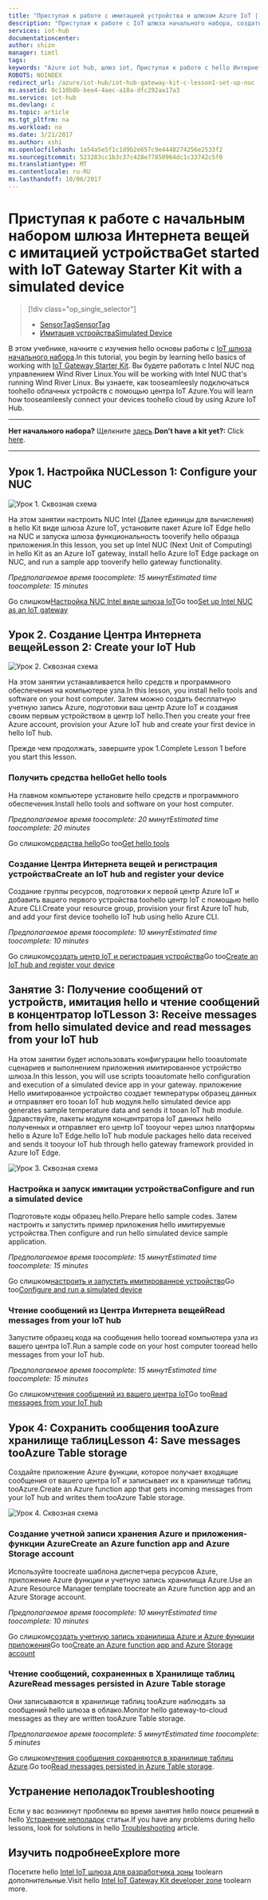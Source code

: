 ```yaml
---
title: "Приступая к работе с имитацией устройства и шлюзом Azure IoT | Документация Майкрософт"
description: "Приступая к работе с IoT шлюза начального набора, создать ваш центр Azure IoT Подключите концентратор IoT toohello шлюза"
services: iot-hub
documentationcenter: 
author: shizn
manager: timtl
tags: 
keywords: "Azure iot hub, шлюз iot, Приступая к работе с hello Интернет вещей, набор средств iot"
ROBOTS: NOINDEX
redirect_url: /azure/iot-hub/iot-hub-gateway-kit-c-lesson1-set-up-nuc
ms.assetid: 0c110b8b-bee4-4aec-a18a-dfc292aa17a3
ms.service: iot-hub
ms.devlang: c
ms.topic: article
ms.tgt_pltfrm: na
ms.workload: na
ms.date: 3/21/2017
ms.author: xshi
ms.openlocfilehash: 1a54a5e5f1c1d9b2e657c9e4448274256e2533f2
ms.sourcegitcommit: 523283cc1b3c37c428e77850964dc1c33742c5f0
ms.translationtype: MT
ms.contentlocale: ru-RU
ms.lasthandoff: 10/06/2017
---
```

# <a name="get-started-with-iot-gateway-starter-kit-with-a-simulated-device"></a><span data-ttu-id="f4bbe-104">Приступая к работе с начальным набором шлюза Интернета вещей с имитацией устройства</span><span class="sxs-lookup"><span data-stu-id="f4bbe-104">Get started with IoT Gateway Starter Kit with a simulated device</span></span>

> [!div class="op_single_selector"]
> * [<span data-ttu-id="f4bbe-105">SensorTag</span><span class="sxs-lookup"><span data-stu-id="f4bbe-105">SensorTag</span></span>](iot-hub-gateway-kit-c-get-started.md)
> * [<span data-ttu-id="f4bbe-106">Имитация устройства</span><span class="sxs-lookup"><span data-stu-id="f4bbe-106">Simulated Device</span></span>](iot-hub-gateway-kit-c-sim-get-started.md)

<span data-ttu-id="f4bbe-107">В этом учебнике, начните с изучения hello основы работы с [IoT шлюза начального набора](https://aka.ms/gateway-kit).</span><span class="sxs-lookup"><span data-stu-id="f4bbe-107">In this tutorial, you begin by learning hello basics of working with [IoT Gateway Starter Kit](https://aka.ms/gateway-kit).</span></span> <span data-ttu-id="f4bbe-108">Вы будете работать с Intel NUC под управлением Wind River Linux.</span><span class="sxs-lookup"><span data-stu-id="f4bbe-108">You will be working with Intel NUC that's running Wind River Linux.</span></span> <span data-ttu-id="f4bbe-109">Вы узнаете, как tooseamleesly подключаться toohello облачных устройств с помощью центра IoT Azure.</span><span class="sxs-lookup"><span data-stu-id="f4bbe-109">You will learn how tooseamleesly connect your devices toohello cloud by using Azure IoT Hub.</span></span>

***
<span data-ttu-id="f4bbe-110">**Нет начального набора?** Щелкните [здесь](https://aka.ms/gateway-kit).</span><span class="sxs-lookup"><span data-stu-id="f4bbe-110">**Don't have a kit yet?:** Click [here](https://aka.ms/gateway-kit).</span></span>
***

## <a name="lesson-1-configure-your-nuc"></a><span data-ttu-id="f4bbe-111">Урок 1. Настройка NUC</span><span class="sxs-lookup"><span data-stu-id="f4bbe-111">Lesson 1: Configure your NUC</span></span>
![Урок 1. Сквозная схема](media/iot-hub-gateway-kit-lessons/e2e-sim-Lesson1.png)

<span data-ttu-id="f4bbe-113">На этом занятии настроить NUC Intel (Далее единицы для вычисления) в hello Kit виде шлюза Azure IoT, установите пакет Azure IoT Edge hello на NUC и запуска шлюза функциональность tooverify hello образца приложения.</span><span class="sxs-lookup"><span data-stu-id="f4bbe-113">In this lesson, you set up Intel NUC (Next Unit of Computing) in hello Kit as an Azure IoT gateway, install hello Azure IoT Edge package on NUC, and run a sample app tooverify hello gateway functionality.</span></span>

<span data-ttu-id="f4bbe-114">*Предполагаемое время toocomplete: 15 минут*</span><span class="sxs-lookup"><span data-stu-id="f4bbe-114">*Estimated time toocomplete: 15 minutes*</span></span>

<span data-ttu-id="f4bbe-115">Go слишком[Настройка NUC Intel виде шлюза IoT](iot-hub-gateway-kit-c-sim-lesson1-set-up-nuc.md)</span><span class="sxs-lookup"><span data-stu-id="f4bbe-115">Go too[Set up Intel NUC as an IoT gateway](iot-hub-gateway-kit-c-sim-lesson1-set-up-nuc.md)</span></span>

## <a name="lesson-2-create-your-iot-hub"></a><span data-ttu-id="f4bbe-116">Урок 2. Создание Центра Интернета вещей</span><span class="sxs-lookup"><span data-stu-id="f4bbe-116">Lesson 2: Create your IoT Hub</span></span>
![Урок 2. Сквозная схема](media/iot-hub-gateway-kit-lessons/e2e-sim-Lesson2.png)

<span data-ttu-id="f4bbe-118">На этом занятии устанавливается hello средств и программного обеспечения на компьютере узла.</span><span class="sxs-lookup"><span data-stu-id="f4bbe-118">In this lesson, you install hello tools and software on your host computer.</span></span> <span data-ttu-id="f4bbe-119">Затем можно создать бесплатную учетную запись Azure, подготовки ваш центр Azure IoT и создания своим первым устройством в центр IoT hello.</span><span class="sxs-lookup"><span data-stu-id="f4bbe-119">Then you create your free Azure account, provision your Azure IoT hub and create your first device in hello IoT hub.</span></span>

<span data-ttu-id="f4bbe-120">Прежде чем продолжать, завершите урок 1.</span><span class="sxs-lookup"><span data-stu-id="f4bbe-120">Complete Lesson 1 before you start this lesson.</span></span>

### <a name="get-hello-tools"></a><span data-ttu-id="f4bbe-121">Получить средства hello</span><span class="sxs-lookup"><span data-stu-id="f4bbe-121">Get hello tools</span></span>
<span data-ttu-id="f4bbe-122">На главном компьютере установите hello средств и программного обеспечения.</span><span class="sxs-lookup"><span data-stu-id="f4bbe-122">Install hello tools and software on your host computer.</span></span>

<span data-ttu-id="f4bbe-123">*Предполагаемое время toocomplete: 20 минут*</span><span class="sxs-lookup"><span data-stu-id="f4bbe-123">*Estimated time toocomplete: 20 minutes*</span></span>

<span data-ttu-id="f4bbe-124">Go слишком[средства hello](iot-hub-gateway-kit-c-sim-lesson2-get-the-tools-win32.md)</span><span class="sxs-lookup"><span data-stu-id="f4bbe-124">Go too[Get hello tools](iot-hub-gateway-kit-c-sim-lesson2-get-the-tools-win32.md)</span></span>

### <a name="create-an-iot-hub-and-register-your-device"></a><span data-ttu-id="f4bbe-125">Создание Центра Интернета вещей и регистрация устройства</span><span class="sxs-lookup"><span data-stu-id="f4bbe-125">Create an IoT hub and register your device</span></span>
<span data-ttu-id="f4bbe-126">Создание группы ресурсов, подготовки к первой центр Azure IoT и добавить вашего первого устройства toohello центр IoT с помощью hello Azure CLI.</span><span class="sxs-lookup"><span data-stu-id="f4bbe-126">Create your resource group, provision your first Azure IoT hub, and add your first device toohello IoT hub using hello Azure CLI.</span></span>

<span data-ttu-id="f4bbe-127">*Предполагаемое время toocomplete: 10 минут*</span><span class="sxs-lookup"><span data-stu-id="f4bbe-127">*Estimated time toocomplete: 10 minutes*</span></span>

<span data-ttu-id="f4bbe-128">Go слишком[создать центр IoT и регистрация устройства](iot-hub-gateway-kit-c-sim-lesson2-register-device.md)</span><span class="sxs-lookup"><span data-stu-id="f4bbe-128">Go too[Create an IoT hub and register your device](iot-hub-gateway-kit-c-sim-lesson2-register-device.md)</span></span>

## <a name="lesson-3-receive-messages-from-hello-simulated-device-and-read-messages-from-your-iot-hub"></a><span data-ttu-id="f4bbe-129">Занятие 3: Получение сообщений от устройств, имитация hello и чтение сообщений в концентратор IoT</span><span class="sxs-lookup"><span data-stu-id="f4bbe-129">Lesson 3: Receive messages from hello simulated device and read messages from your IoT hub</span></span>
<span data-ttu-id="f4bbe-130">На этом занятии будет использовать конфигурации hello tooautomate сценариев и выполнением приложения имитированное устройство шлюза.</span><span class="sxs-lookup"><span data-stu-id="f4bbe-130">In this lesson, you will use scripts tooautomate hello configuration and execution of a simulated device app in your gateway.</span></span> <span data-ttu-id="f4bbe-131">приложение Hello имитированное устройство создает температуры образец данных и отправляет его tooan IoT hub модуля.</span><span class="sxs-lookup"><span data-stu-id="f4bbe-131">hello simulated device app generates sample temperature data and sends it tooan IoT hub module.</span></span> <span data-ttu-id="f4bbe-132">Здравствуйте, пакеты модуля концентратора IoT данных hello полученных и отправляет его центр IoT tooyour через шлюз платформы hello в Azure IoT Edge.</span><span class="sxs-lookup"><span data-stu-id="f4bbe-132">hello IoT hub module packages hello data received and sends it tooyour IoT hub through hello gateway framework provided in Azure IoT Edge.</span></span>

![Урок 3. Сквозная схема](media/iot-hub-gateway-kit-lessons/e2e-sim-Lesson3.png)

### <a name="configure-and-run-a-simulated-device"></a><span data-ttu-id="f4bbe-134">Настройка и запуск имитации устройства</span><span class="sxs-lookup"><span data-stu-id="f4bbe-134">Configure and run a simulated device</span></span>
<span data-ttu-id="f4bbe-135">Подготовьте коды образец hello.</span><span class="sxs-lookup"><span data-stu-id="f4bbe-135">Prepare hello sample codes.</span></span> <span data-ttu-id="f4bbe-136">Затем настроить и запустить пример приложения hello имитируемые устройства.</span><span class="sxs-lookup"><span data-stu-id="f4bbe-136">Then configure and run hello simulated device sample application.</span></span>

<span data-ttu-id="f4bbe-137">*Предполагаемое время toocomplete: 15 минут*</span><span class="sxs-lookup"><span data-stu-id="f4bbe-137">*Estimated time toocomplete: 15 minutes*</span></span>

<span data-ttu-id="f4bbe-138">Go слишком[настроить и запустить имитированное устройство](iot-hub-gateway-kit-c-sim-lesson3-configure-simulated-device-app.md)</span><span class="sxs-lookup"><span data-stu-id="f4bbe-138">Go too[Configure and run a simulated device](iot-hub-gateway-kit-c-sim-lesson3-configure-simulated-device-app.md)</span></span>

### <a name="read-messages-from-your-iot-hub"></a><span data-ttu-id="f4bbe-139">Чтение сообщений из Центра Интернета вещей</span><span class="sxs-lookup"><span data-stu-id="f4bbe-139">Read messages from your IoT hub</span></span>
<span data-ttu-id="f4bbe-140">Запустите образец кода на сообщения hello tooread компьютера узла из вашего центра IoT.</span><span class="sxs-lookup"><span data-stu-id="f4bbe-140">Run a sample code on your host computer tooread hello messages from your IoT hub.</span></span>

<span data-ttu-id="f4bbe-141">*Предполагаемое время toocomplete: 15 минут*</span><span class="sxs-lookup"><span data-stu-id="f4bbe-141">*Estimated time toocomplete: 15 minutes*</span></span>

<span data-ttu-id="f4bbe-142">Go слишком[чтения сообщений из вашего центра IoT](iot-hub-gateway-kit-c-sim-lesson3-read-messages-from-hub.md)</span><span class="sxs-lookup"><span data-stu-id="f4bbe-142">Go too[Read messages from your IoT hub](iot-hub-gateway-kit-c-sim-lesson3-read-messages-from-hub.md)</span></span>

## <a name="lesson-4-save-messages-tooazure-table-storage"></a><span data-ttu-id="f4bbe-143">Урок 4: Сохранить сообщения tooAzure хранилище таблиц</span><span class="sxs-lookup"><span data-stu-id="f4bbe-143">Lesson 4: Save messages tooAzure Table storage</span></span>
<span data-ttu-id="f4bbe-144">Создайте приложение Azure функции, которое получает входящие сообщения от вашего центра IoT и записывает их в хранилище таблиц tooAzure.</span><span class="sxs-lookup"><span data-stu-id="f4bbe-144">Create an Azure function app that gets incoming messages from your IoT hub and writes them tooAzure Table storage.</span></span>

![Урок 4. Сквозная схема](media/iot-hub-gateway-kit-lessons/e2e-sim-Lesson4.png)

### <a name="create-an-azure-function-app-and-azure-storage-account"></a><span data-ttu-id="f4bbe-146">Создание учетной записи хранения Azure и приложения-функции Azure</span><span class="sxs-lookup"><span data-stu-id="f4bbe-146">Create an Azure function app and Azure Storage account</span></span>
<span data-ttu-id="f4bbe-147">Используйте toocreate шаблона диспетчера ресурсов Azure, приложение Azure функции и учетную запись хранилища Azure.</span><span class="sxs-lookup"><span data-stu-id="f4bbe-147">Use an Azure Resource Manager template toocreate an Azure function app and an Azure Storage account.</span></span>

<span data-ttu-id="f4bbe-148">*Предполагаемое время toocomplete: 10 минут*</span><span class="sxs-lookup"><span data-stu-id="f4bbe-148">*Estimated time toocomplete: 10 minutes*</span></span>

<span data-ttu-id="f4bbe-149">Go слишком[создать учетную запись хранилища Azure и Azure функции приложения](iot-hub-gateway-kit-c-sim-lesson4-deploy-resource-manager-template.md)</span><span class="sxs-lookup"><span data-stu-id="f4bbe-149">Go too[Create an Azure function app and Azure Storage account](iot-hub-gateway-kit-c-sim-lesson4-deploy-resource-manager-template.md)</span></span>

### <a name="read-messages-persisted-in-azure-table-storage"></a><span data-ttu-id="f4bbe-150">Чтение сообщений, сохраненных в Хранилище таблиц Azure</span><span class="sxs-lookup"><span data-stu-id="f4bbe-150">Read messages persisted in Azure Table storage</span></span>
<span data-ttu-id="f4bbe-151">Они записываются в хранилище таблиц tooAzure наблюдать за сообщений hello шлюза в облако.</span><span class="sxs-lookup"><span data-stu-id="f4bbe-151">Monitor hello gateway-to-cloud messages as they are written tooAzure Table storage.</span></span>

<span data-ttu-id="f4bbe-152">*Предполагаемое время toocomplete: 5 минут*</span><span class="sxs-lookup"><span data-stu-id="f4bbe-152">*Estimated time toocomplete: 5 minutes*</span></span>

<span data-ttu-id="f4bbe-153">Go слишком[чтения сообщения сохраняются в хранилище таблиц Azure](iot-hub-gateway-kit-c-sim-lesson4-read-table-storage.md).</span><span class="sxs-lookup"><span data-stu-id="f4bbe-153">Go too[Read messages persisted in Azure Table storage](iot-hub-gateway-kit-c-sim-lesson4-read-table-storage.md).</span></span>

## <a name="troubleshooting"></a><span data-ttu-id="f4bbe-154">Устранение неполадок</span><span class="sxs-lookup"><span data-stu-id="f4bbe-154">Troubleshooting</span></span>
<span data-ttu-id="f4bbe-155">Если у вас возникнут проблемы во время занятия hello поиск решений в hello [Устранение неполадок](iot-hub-gateway-kit-c-sim-troubleshooting.md) статьи.</span><span class="sxs-lookup"><span data-stu-id="f4bbe-155">If you have any problems during hello lessons, look for solutions in hello [Troubleshooting](iot-hub-gateway-kit-c-sim-troubleshooting.md) article.</span></span>

## <a name="explore-more"></a><span data-ttu-id="f4bbe-156">Изучить подробнее</span><span class="sxs-lookup"><span data-stu-id="f4bbe-156">Explore more</span></span>
<span data-ttu-id="f4bbe-157">Посетите hello [Intel IoT шлюза для разработчика зоны](https://software.intel.com/en-us/iot/hardware/gateways/dev-kit) toolearn дополнительные.</span><span class="sxs-lookup"><span data-stu-id="f4bbe-157">Visit hello [Intel IoT Gateway Kit developer zone](https://software.intel.com/en-us/iot/hardware/gateways/dev-kit) toolearn more.</span></span>
